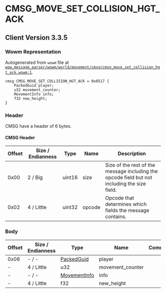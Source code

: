 # CMSG_MOVE_SET_COLLISION_HGT_ACK

## Client Version 3.3.5

### Wowm Representation

Autogenerated from `wowm` file at [`wow_message_parser/wowm/world/movement/cmsg/cmsg_move_set_collision_hgt_ack.wowm:1`](https://github.com/gtker/wow_messages/tree/main/wow_message_parser/wowm/world/movement/cmsg/cmsg_move_set_collision_hgt_ack.wowm#L1).
```rust,ignore
cmsg CMSG_MOVE_SET_COLLISION_HGT_ACK = 0x0517 {
    PackedGuid player;
    u32 movement_counter;
    MovementInfo info;
    f32 new_height;
}
```
### Header

CMSG have a header of 6 bytes.

#### CMSG Header

| Offset | Size / Endianness | Type   | Name   | Description |
| ------ | ----------------- | ------ | ------ | ----------- |
| 0x00   | 2 / Big           | uint16 | size   | Size of the rest of the message including the opcode field but not including the size field.|
| 0x02   | 4 / Little        | uint32 | opcode | Opcode that determines which fields the message contains.|

### Body

| Offset | Size / Endianness | Type | Name | Comment |
| ------ | ----------------- | ---- | ---- | ------- |
| 0x06 | - / - | [PackedGuid](../types/packed-guid.md) | player |  |
| - | 4 / Little | u32 | movement_counter |  |
| - | - / - | [MovementInfo](movementinfo.md) | info |  |
| - | 4 / Little | f32 | new_height |  |


